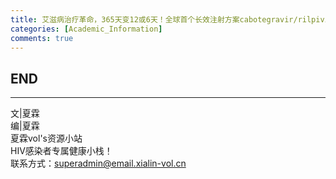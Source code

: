 ```yaml
---
title: 艾滋病治疗革命，365天变12或6天！全球首个长效注射方案cabotegravir/rilpivirine欧盟获批!
categories: [Academic_Information]
comments: true
---
```






END<br>
---

---
文|夏霖<br>
编|夏霖<br>
夏霖vol's资源小站<br>
HIV感染者专属健康小栈！<br>
联系方式：superadmin@email.xialin-vol.cn

